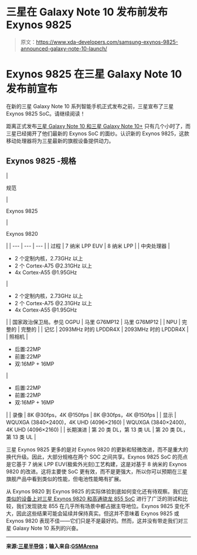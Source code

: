 # 三星在 Galaxy Note 10 发布前发布 Exynos 9825

> 原文：<https://www.xda-developers.com/samsung-exynos-9825-announced-galaxy-note-10-launch/>

# Exynos 9825 在三星 Galaxy Note 10 发布前宣布

在新的三星 Galaxy Note 10 系列智能手机正式发布之前，三星宣布了三星 Exynos 9825 SoC。请继续阅读！

距离正式发布[三星 Galaxy Note 10 和三星 Galaxy Note 10+](https://www.xda-developers.com/samsung-galaxy-note-10-note-10-plus-colors/) 只有几个小时了，而三星已经揭开了他们最新的 Exynos SoC 的面纱。认识新的 Exynos 9825，这款移动处理器将为三星最新的旗舰设备提供动力。

## Exynos 9825 -规格

| 

规范

 | 

Exynos 9825

 | 

Exynos 9820

 |
| --- | --- | --- |
| 过程 | 7 纳米 LPP EUV | 8 纳米 LPP |
| 中央处理器 | 

*   2 个定制内核，2.73GHz 以上
*   2 个 Cortex-A75 @2.31GHz 以上
*   4x Cortex-A55 @1.95GHz

 | 

*   2 个定制内核，2.73GHz 以上
*   2 个 Cortex-A75 @2.31GHz 以上
*   4x Cortex-A55 @1.95GHz

 |
| 国家政治保卫局。参见 OGPU | 马里 G76MP12 | 马里 G76MP12 |
| NPU | 完整的 | 完整的 |
| 记忆 | 2093MHz 时的 LPDDR4X | 2093MHz 时的 LPDDR4X |
| 照相机 | 

*   后置:22MP
*   前置:22MP
*   双:16MP + 16MP

 | 

*   后置:22MP
*   前置:22MP
*   双:16MP + 16MP

 |
| 录像 | 8K @30fps，4K @150fps | 8K @30fps，4K @150fps |
| 显示 | WQUXGA (3840×2400)，4K UHD (4096×2160) | WQUXGA (3840×2400)，4K UHD (4096×2160) |
| 长期演进 | 第 20 类 DL，第 13 类 UL | 第 20 类 DL，第 13 类 UL |

三星 Exynos 9825 更多的是对 Exynos 9820 的更新和轻微改进，而不是重大的换代升级。因此，大部分规格在两个 SOC 之间共享。Exynos 9825 SoC 的亮点是它基于 7 纳米 LPP EUV(极紫外光刻)工艺构建，这是对基于 8 纳米的 Exynos 9820 的改进。这将主要使 SoC 更有效，而不是更强大，所以你可以预期在三星旗舰产品中看到类似的性能，但电池性能略有扩展。

从 Exynos 9820 到 Exynos 9825 的实际体验到底如何变化还有待观察。我们[在类似的设备上对三星 Exynos 9820 和高通骁龙 855 SoC](https://www.xda-developers.com/samsung-galaxy-s10-exynos-9820-versus-snapdragon-855-gaming-performance-comparison/) 进行了广泛的测试和比较，我们发现骁龙 855 在几乎所有场景中都占据主导地位。Exynos 9825 变化不大，因此这些结果可能会延续并保持真实。但这并不意味着 Exynos 9825 或 Exynos 9820 表现不佳——它们只是不是最好的。然而，这并没有带走我们对三星 Galaxy Note 10 系列的兴奋。

* * *

**来源:[三星半导体](https://shop-links.co/link/?exclusive=1&publisher_slug=xda&article_name=Exynos+9825+announced+ahead+of+the+Samsung+Galaxy+Note+10+launch&article_url=https%3A%2F%2Fwww.xda-developers.com%2Fsamsung-exynos-9825-announced-galaxy-note-10-launch%2F&u1=UUxdaUeUpU25564&url=https%3A%2F%2Fwww.samsung.com%2Fsemiconductor%2Fminisite%2Fexynos%2Fproducts%2Fmobileprocessor%2Fexynos-9825%2F)；输入来自:[GSMArena](https://www.gsmarena.com/samsung_7nm_exynos_9825_official-news-38549.php)**